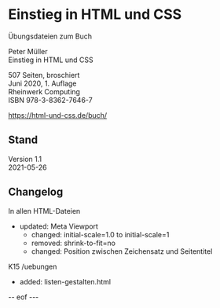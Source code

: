 # Einstieg in HTML und CSS   

Übungsdateien zum Buch    

Peter Müller    
Einstieg in HTML und CSS 

507 Seiten, broschiert   
Juni 2020, 1. Auflage   
Rheinwerk Computing    
ISBN 978-3-8362-7646-7   

https://html-und-css.de/buch/ 

## Stand    
Version 1.1    
2021-05-26    

## Changelog 
In allen HTML-Dateien 
- updated: Meta Viewport  
  - changed: initial-scale=1.0 to initial-scale=1
  - removed: shrink-to-fit=no 
  - changed: Position zwischen Zeichensatz und Seitentitel 

K15 /uebungen
- added: listen-gestalten.html

-- eof --- 
